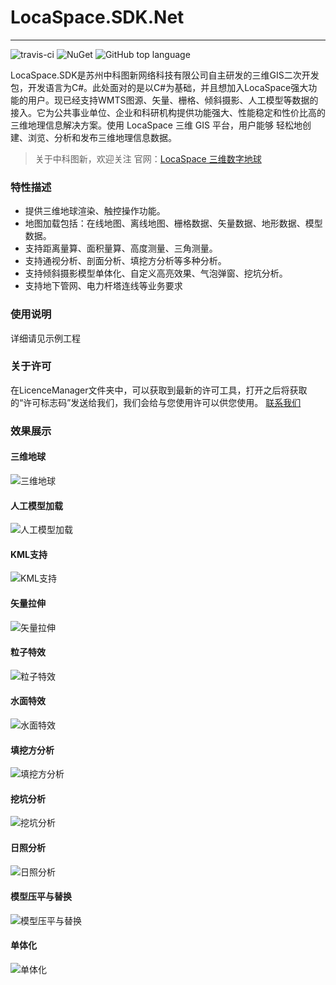 # LocaSpace.SDK.Net
-------------

![travis-ci](https://travis-ci.org/locaspace/LocaSpace.SDK.Net.svg?branch=master)
![NuGet](https://img.shields.io/nuget/v/LocaSpace.SDK.Net.svg)
![GitHub top language](https://img.shields.io/github/languages/top/locaspace/LocaSpace.SDK.Net.svg)


LocaSpace.SDK是苏州中科图新网络科技有限公司自主研发的三维GIS二次开发包，开发语言为C#。此处面对的是以C#为基础，并且想加入LocaSpace强大功能的用户。现已经支持WMTS图源、矢量、栅格、倾斜摄影、人工模型等数据的接入。它为公共事业单位、企业和科研机构提供功能强大、性能稳定和性价比高的三维地理信息解决方案。使用 LocaSpace 三维 GIS 平台，用户能够 轻松地创建、浏览、分析和发布三维地理信息数据。

> 关于中科图新，欢迎关注
  官网：[LocaSpace 三维数字地球](http://www.locaspace.cn)

### 特性描述
* 提供三维地球渲染、触控操作功能。
* 地图加载包括：在线地图、离线地图、栅格数据、矢量数据、地形数据、模型数据。
* 支持距离量算、面积量算、高度测量、三角测量。
* 支持通视分析、剖面分析、填挖方分析等多种分析。
* 支持倾斜摄影模型单体化、自定义高亮效果、气泡弹窗、挖坑分析。
* 支持地下管网、电力杆塔连线等业务要求

### 使用说明
详细请见示例工程

### 关于许可
在LicenceManager文件夹中，可以获取到最新的许可工具，打开之后将获取的“许可标志码”发送给我们，我们会给与您使用许可以供您使用。
[联系我们](http://wpa.qq.com/msgrd?v=3&uin=3546869892&site=qq&menu=yes)

### 效果展示
#### 三维地球

![三维地球](https://github.com/locaspace/LocaSpace.SDK.Net/raw/master/image/terrain.jpg)

#### 人工模型加载

![人工模型加载](https://github.com/locaspace/LocaSpace.SDK.Net/raw/master/image/model.jpg)

#### KML支持

![KML支持](https://github.com/locaspace/LocaSpace.SDK.Net/raw/master/image/kml.jpg)

#### 矢量拉伸

![矢量拉伸](https://github.com/locaspace/LocaSpace.SDK.Net/raw/master/image/stretch.png)

#### 粒子特效

![粒子特效](https://github.com/locaspace/LocaSpace.SDK.Net/raw/master/image/file.jpg)

#### 水面特效

![水面特效](https://github.com/locaspace/LocaSpace.SDK.Net/raw/master/image/water.png)

#### 填挖方分析

![填挖方分析](https://github.com/locaspace/LocaSpace.SDK.Net/raw/master/image/flood.png)

#### 挖坑分析

![挖坑分析](https://github.com/locaspace/LocaSpace.SDK.Net/raw/master/image/pit.png)

#### 日照分析

![日照分析](https://github.com/locaspace/LocaSpace.SDK.Net/raw/master/image/sun.png)

#### 模型压平与替换

![模型压平与替换](https://github.com/locaspace/LocaSpace.SDK.Net/raw/master/image/u455.jpg)

#### 单体化

![单体化](https://github.com/locaspace/LocaSpace.SDK.Net/raw/master/image/单体化1.png)
